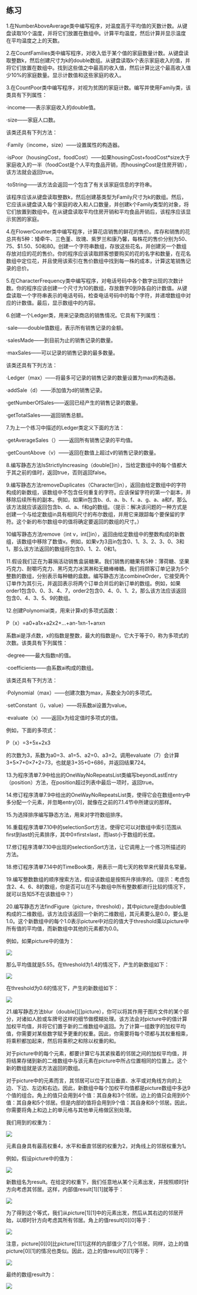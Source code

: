    

## 练习

1.在NumberAboveAverage类中编写程序，对温度高于平均值的天数计数。从键盘读取10个温度，并将它们放置在数组中。计算平均温度，然后计算并显示温度在平均温度之上的天数。

2.在CountFamilies类中编写程序，对收入低于某个值的家庭数量计数。从键盘读取整数k，然后创建尺寸为k的double数组。从键盘读取k个表示家庭收入的值，并将它们放置在数组中。找到这些值之中最高的收入值，然后计算比这个最高收入值少10%的家庭数量。显示计数值和这些家庭的收入。

3.在CountPoor类中编写程序，对视为贫困的家庭计数。编写并使用Family类，该类具有下列属性：

·income——表示家庭收入的double值。

·size——家庭人口数。

该类还具有下列方法：

·Family（income，size）——设置属性的构造器。

·isPoor（housingCost，foodCost）——如果housingCost+foodCost*size大于家庭收入的一半（foodCost是个人平均食品开销，而housingCost是住房开销），该方法就会返回true。

·toString——该方法会返回一个包含了有关该家庭信息的字符串。

该程序应该从键盘读取整数k，然后创建基类型为Family尺寸为k的数组。然后，它应该从键盘读入每个家庭的收入和人口数量，并创建k个Family类型的对象，将它们放置到数组中。在从键盘读取平均住房开销和平均食品开销后，该程序应该显示贫困的家庭。

4.在FlowerCounter类中编写程序，计算花店销售的鲜花的售价。库存和销售的花总共有5种：矮牵牛、三色堇、玫瑰、紫罗兰和康乃馨，每株花的售价分别为50、75、$1.50、50和80。创建一个字符串数组，存放这些花名，并创建另一个数组存放对应的花的售价。你的程序应该读取顾客想要购买的花的名字和数量，在花名数组中定位花，并且使用该索引在售价数组中找到每一株的成本，计算这笔销售记录的总价。

5.在CharacterFrequency类中编写程序，对电话号码中各个数字出现的次数计数。你的程序应该创建一个尺寸为10的数组，存放数字0到9各自的计数值。从键盘读取一个字符串表示的电话号码，检查电话号码中的每个字符，并递增数组中对应的计数值。最后，显示数组中的内容。

6.创建一个Ledger类，用来记录商店的销售情况。它具有下列属性：

·sale——double值数组，表示所有销售记录的金额。

·salesMade——到目前为止的销售记录的数量。

·maxSales——可以记录的销售记录的最多数量。

该类还具有下列方法：

·Ledger（max）——将最多可记录的销售记录的数量设置为max的构造器。

·addSale（d）——添加值为d的销售记录。

·getNumberOfSales——返回已经产生的销售记录的数量。

·getTotalSales——返回销售总额。

7.为上一个练习中描述的Ledger类定义下面的方法：

·getAverageSales（）——返回所有销售记录的平均值。

·getCountAbove（v）——返回在数值上超过v的销售记录的数量。

8.编写静态方法IsStrictlyIncreasing（double[]in），当给定数组中的每个值都大于其之前的值时，返回true，否则返回false。

9.编写静态方法removeDuplicates（Character[]in），返回由给定数组中的字符构成的新数组，该数组中不包含任何重复的字符。应该保留字符的第一个副本，并移除后续所有的副本。例如，如果in包含b、d、a、b、f、a、g、a、a和f，那么该方法就应该返回包含b、d、a、f和g的数组。（提示：解决该问题的一种方式是创建一个与给定数组in具有相同尺寸的布尔数组，并用它来跟踪每个要保留的字符。这个新的布尔数组中的值将确定要返回的数组的尺寸。）

10编写静态方法remove（int v，int[]in），返回由给定数组中的整数构成的新数组，该数组中移除了数值v。例如，如果v为3且in包含0、1、3、2、3、0、3和1，那么该方法返回的数组将包含0、1、2、0和1。

11.假设我们正在为募捐活动销售盒装糖果。我们销售的糖果有5种：薄荷糖、坚果巧克力、耐嚼巧克力、黑巧克力冰淇淋和无糖棒棒糖。我们将顾客订单记录为5个整数的数组，分别表示每种糖的盒数。编写静态方法combineOrder，它接受两个订单作为其引元，并返回表示将两个订单合并后的新订单的数组。例如，如果order1包含0、0、3、4、7，order2包含0、4、0、1、2，那么该方法应该返回包含0、4、3、5、9的数组。

12.创建Polynomial类，用来计算x的多项式函数：

P（x）=a0+a1x+a2x2+…+an-1xn-1+anxn

系数ai是浮点数，x的指数是整数，最大的指数是n，它大于等于0，称为多项式的次数。该类具有下列属性：

·degree——最大指数n的值。

·coefficients——由系数ai构成的数组。

该类还具有下列方法：

·Polynomial（max）——创建次数为max，系数全为0的多项式。

·setConstant（i，value）——将系数ai设置为value。

·evaluate（x）——返回x为给定值时多项式的值。

例如，下面的多项式：

P（x）=3+5x+2x3

的次数为3，系数为a0=3、a1=5、a2=0、a3=2。调用evaluate（7）会计算3+5×7+0×7+2=73，也就是3+35+0+686，并返回结果724。

13.为程序清单7.9中给出的OneWayNoRepeatsList类编写beyondLastEntry（position）方法，在position超过列表中最后一项时，返回true。

14.修订程序清单7.9中给出的OneWayNoRepeatsList类，使得它会在数组entry中多分配一个元素，并忽略entry[0]，就像在之前的7.1.4节中所建议的那样。

15.为选择排序编写静态方法，用来对字符数组排序。

16.重载程序清单7.10中的selectionSort方法，使得它可以对数组中索引范围从first到last的元素排序，其中0≤first≤last，而last小于数组的长度。

17.修订程序清单7.10中出现的selectionSort方法，让它调用上一个练习所描述的方法。

18.修订程序清单7.14中的TimeBook类，用表示一周七天的枚举来代替具名常量。

19.编写整数数组的顺序搜索方法，假设该数组是按照升序排序的。（提示：考虑包含2、4、6、8的数组，你是否可以在不与数组中所有整数都进行比较的情况下，就可以告知5不在该数组中？）

20.编写静态方法findFigure（picture，threshold），其中picture是由double值构成的二维数组。该方法应该返回一个新的二维数组，其元素要么是0.0，要么是1.0。这个新数组中的每个1.0表示picture中对应的值大于threshold乘以picture中所有值的平均值，而新数组中其他的元素都为0.0。

例如，如果picture中的值为：

![](0-Assets/Epubook/程序员编程语言经典合集（计算机科学丛书5册套装），javapython编程语言含经典教材龙书《编译原理》%20(Bruce%20Eckel%20%20Alfred%20V.%20Aho%20%20Monica%20S.%20Lam%20etc.)%20(Z-Library)/images/image10717.jpeg)

那么平均值就是5.55。在threshold为1.4的情况下，产生的新数组如下：

![](0-Assets/Epubook/程序员编程语言经典合集（计算机科学丛书5册套装），javapython编程语言含经典教材龙书《编译原理》%20(Bruce%20Eckel%20%20Alfred%20V.%20Aho%20%20Monica%20S.%20Lam%20etc.)%20(Z-Library)/images/image10718.jpeg)

在threshold为0.6的情况下，产生的新数组如下：

![](0-Assets/Epubook/程序员编程语言经典合集（计算机科学丛书5册套装），javapython编程语言含经典教材龙书《编译原理》%20(Bruce%20Eckel%20%20Alfred%20V.%20Aho%20%20Monica%20S.%20Lam%20etc.)%20(Z-Library)/images/image10719.jpeg)

21.编写静态方法blur（double[][]picture），你可以将其作用于图片文件的某个部分，对诸如人脸或车牌号这样的细节做模糊处理。该方法会对picture中的值计算加权平均值，并将它们置于新的二维数组中返回。为了计算一组数字的加权平均值，你需要对某些数字赋予更重的权重。因此，你需要将每个项都与其权重相乘，将乘积都加起来，然后将乘积之和除以权重的和。

对于picture中的每个元素，都要计算它与其紧挨着的邻居之间的加权平均值，并将结果存储到新的二维数组中与该元素在picture中所占位置相同的位置上。这个新的数组就是该方法返回的数组。

对于picture中的元素而言，其邻居可以位于其沿垂直、水平或对角线方向的上边、下边、左边和右边。因此，新数组中每个加权平均值都是picture数组中多达9个值的组合。角上的值只会用到4个值：其自身和3个邻居。边上的值只会用到6个值：其自身和5个邻居。但是内部的值将会用到9个值：其自身和8个邻居。因此，你需要将角上和边上的单元格与其他单元格做区别处理。

我们用到的权重为：

![](../Images/image10720.gif)

元素自身具有最高权重4，水平和垂直邻居的权重为2，对角线上的邻居权重为1。

例如，假设picture中的值为：

![](0-Assets/Epubook/程序员编程语言经典合集（计算机科学丛书5册套装），javapython编程语言含经典教材龙书《编译原理》%20(Bruce%20Eckel%20%20Alfred%20V.%20Aho%20%20Monica%20S.%20Lam%20etc.)%20(Z-Library)/images/image10721.jpeg)

新数组名为result。在给定的权重下，我们任意地从某个元素出发，并按照顺时针方向考虑其邻居。这样，内部值result[1][1]就等于：

![](0-Assets/Epubook/程序员编程语言经典合集（计算机科学丛书5册套装），javapython编程语言含经典教材龙书《编译原理》%20(Bruce%20Eckel%20%20Alfred%20V.%20Aho%20%20Monica%20S.%20Lam%20etc.)%20(Z-Library)/images/image10722.jpeg)

为了得到这个等式，我们从picture[1][1]中的元素出发，然后从其右边的邻居开始，以顺时针方向考虑其所有邻居。角上的值result[0][0]等于：

![](0-Assets/Epubook/程序员编程语言经典合集（计算机科学丛书5册套装），javapython编程语言含经典教材龙书《编译原理》%20(Bruce%20Eckel%20%20Alfred%20V.%20Aho%20%20Monica%20S.%20Lam%20etc.)%20(Z-Library)/images/image10723.jpeg)

注意，picture[0][0]比picture[1][1]这样的内部值少了几个邻居。同样，边上的值picture[0][1]的情况也类似。因此，边上的值result[0][1]等于：

![](0-Assets/Epubook/程序员编程语言经典合集（计算机科学丛书5册套装），javapython编程语言含经典教材龙书《编译原理》%20(Bruce%20Eckel%20%20Alfred%20V.%20Aho%20%20Monica%20S.%20Lam%20etc.)%20(Z-Library)/images/image10724.jpeg)

最终的数组result为：

![](0-Assets/Epubook/程序员编程语言经典合集（计算机科学丛书5册套装），javapython编程语言含经典教材龙书《编译原理》%20(Bruce%20Eckel%20%20Alfred%20V.%20Aho%20%20Monica%20S.%20Lam%20etc.)%20(Z-Library)/images/image10725.jpeg)